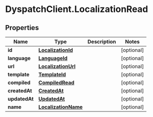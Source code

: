 # DyspatchClient.LocalizationRead

## Properties
Name | Type | Description | Notes
------------ | ------------- | ------------- | -------------
**id** | [**LocalizationId**](LocalizationId.md) |  | [optional] 
**language** | [**LanguageId**](LanguageId.md) |  | [optional] 
**url** | [**LocalizationUrl**](LocalizationUrl.md) |  | [optional] 
**template** | [**TemplateId**](TemplateId.md) |  | [optional] 
**compiled** | [**CompiledRead**](CompiledRead.md) |  | [optional] 
**createdAt** | [**CreatedAt**](CreatedAt.md) |  | [optional] 
**updatedAt** | [**UpdatedAt**](UpdatedAt.md) |  | [optional] 
**name** | [**LocalizationName**](LocalizationName.md) |  | [optional] 


